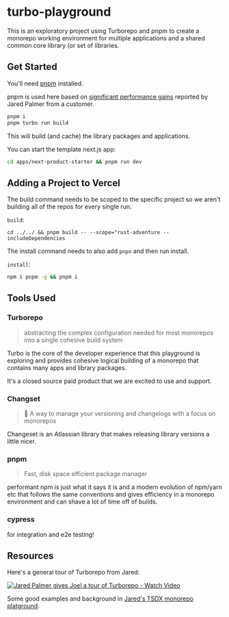 # turbo-playground

This is an exploratory project using Turborepo and pnpm to create a monorepo working environment for multiple applications and a shared common core library (or set of libraries.

## Get Started

You'll need [pnpm](https://twitter.com/pnpmjs) installed.

pnpm is used here based on [significant performance gains](https://twitter.com/jaredpalmer/status/1422574985323950083?s=20) reported by Jared Palmer from a customer.

```bash
pnpm i
pnpm turbo run build
```

This will build (and cache) the library packages and applications.

You can start the template next.js app:

```bash
cd apps/next-product-starter && pnpm run dev
```

## Adding a Project to Vercel

The build command needs to be scoped to the specific project so we aren't building all of the repos for every single run.

`build`:
```
cd ../../ && pnpm build -- --scope="rust-adventure --includeDependencies
```

The install command needs to also add `pnpn` and then run install.

`install`:
```bash
npm i pnpm -g && pnpm i
```


## Tools Used

### Turborepo

> abstracting the complex configuration needed for most monorepos into a single cohesive build system

Turbo is the core of the developer experience that this playground is exploring and provides cohesive logical building of a monorepo that contains many apps and library packages.

It's a closed source paid product that we are excited to use and support.

### Changset

> 🦋 A way to manage your versioning and changelogs with a focus on monorepos

Changeset is an Atlassian library that makes releasing library versions a little nicer.

### pnpm

> Fast, disk space efficient package manager

performant npm is just what it says it is and a modern evolution of npm/yarn etc that follows the same conventions and gives efficiency in a monorepo environment and can shave a lot of time off of builds.

### cypress

for integration and e2e testing!

## Resources

Here's a general tour of Turborepo from Jared:

[![Jared Palmer gives Joel a tour of Turborepo - Watch Video](https://cdn.loom.com/sessions/thumbnails/6be074dc590d44b192ab7e126f04c36b-with-play.gif)](https://www.loom.com/embed/6be074dc590d44b192ab7e126f04c36b)

Some good examples and background in [Jared's TSDX monorepo platground](https://github.com/jaredpalmer/tsdx-monorepo).
